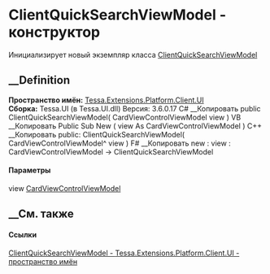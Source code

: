 # ClientQuickSearchViewModel - конструктор
Инициализирует новый экземпляр класса
[ClientQuickSearchViewModel](T_Tessa_Extensions_Platform_Client_UI_ClientQuickSearchViewModel.htm)
##  __Definition
 **Пространство имён:**
[Tessa.Extensions.Platform.Client.UI](N_Tessa_Extensions_Platform_Client_UI.htm)  
 **Сборка:** Tessa.UI (в Tessa.UI.dll) Версия: 3.6.0.17
C# __Копировать
     public ClientQuickSearchViewModel(
    	CardViewControlViewModel view
    )
VB __Копировать
     Public Sub New ( 
    	view As CardViewControlViewModel
    )
C++ __Копировать
     public:
    ClientQuickSearchViewModel(
    	CardViewControlViewModel^ view
    )
F# __Копировать
     new : 
            view : CardViewControlViewModel -> ClientQuickSearchViewModel
#### Параметры
view
[CardViewControlViewModel](T_Tessa_UI_Cards_Controls_CardViewControlViewModel.htm)
## __См. также
#### Ссылки
[ClientQuickSearchViewModel -
](T_Tessa_Extensions_Platform_Client_UI_ClientQuickSearchViewModel.htm)
[Tessa.Extensions.Platform.Client.UI - пространство
имён](N_Tessa_Extensions_Platform_Client_UI.htm)
